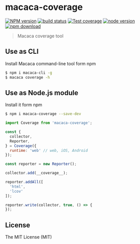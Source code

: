 # macaca-coverage

[![NPM version][npm-image]][npm-url]
[![build status][travis-image]][travis-url]
[![Test coverage][coveralls-image]][coveralls-url]
[![node version][node-image]][node-url]
[![npm download][download-image]][download-url]

[npm-image]: https://img.shields.io/npm/v/macaca-coverage.svg?style=flat-square
[npm-url]: https://npmjs.org/package/macaca-coverage
[travis-image]: https://img.shields.io/travis/macacajs/macaca-coverage.svg?style=flat-square
[travis-url]: https://travis-ci.org/macacajs/macaca-coverage
[coveralls-image]: https://img.shields.io/coveralls/macacajs/macaca-coverage.svg?style=flat-square
[coveralls-url]: https://coveralls.io/r/macacajs/macaca-coverage?branch=master
[node-image]: https://img.shields.io/badge/node.js-%3E=_8-green.svg?style=flat-square
[node-url]: http://nodejs.org/download/
[download-image]: https://img.shields.io/npm/dm/macaca-coverage.svg?style=flat-square
[download-url]: https://npmjs.org/package/macaca-coverage

> Macaca coverage tool

## Use as CLI

Install Macaca command-line tool form npm

```bash
$ npm i macaca-cli -g
$ macaca coverage -h
```

## Use as Node.js module

Install it form npm

```bash
$ npm i macaca-coverage --save-dev
```

```javascript
import Coverage from 'macaca-coverage';

const {
  collector,
  Reporter,
} = Coverage({
  runtime: 'web' // web, iOS, Android
});

const reporter = new Reporter();

collector.add(__coverage__);

reporter.addAll([
  'html',
  'lcov'
]);

reporter.write(collector, true, () => {
});
```

## License

The MIT License (MIT)
